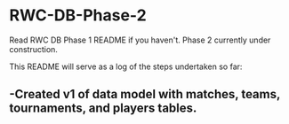 # RWC-DB-Phase-2

Read RWC DB Phase 1 README if you haven't.
Phase 2 currently under construction. 

This README will serve as a log of the steps undertaken so far:
## -Created v1 of data model with matches, teams, tournaments, and players tables. 
